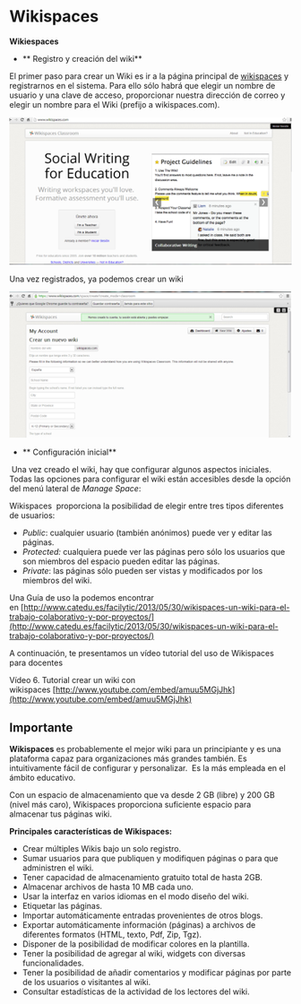 # Wikispaces

**Wikiespaces**

*   ** Registro y creación del wiki**

  
El primer paso para crear un Wiki es ir a la página principal de [wikispaces](http://www.wikispaces.com/home) y registrarnos en el sistema. Para ello sólo habrá que elegir un nombre de usuario y una clave de acceso, proporcionar nuestra dirección de correo y elegir un nombre para el Wiki (prefijo a wikispaces.com).

  

![Página de inicio de wikispaces](img/wikispaces.png "Página de inicio de wikispaces")




Una vez registrados, ya podemos crear un wiki


![Para elaborar un wiki en Wikispace](img/wikim.png "Para elaborar un wiki en Wikispace")




*   ** Configuración inicial**
    

 Una vez creado el wiki, hay que configurar algunos aspectos iniciales. Todas las opciones para configurar el wiki están accesibles desde la opción del menú lateral de _Manage Space_:

Wikispaces  proporciona la posibilidad de elegir entre tres tipos diferentes de usuarios:

*   _Public_: cualquier usuario (también anónimos) puede ver y editar las páginas.
*   _Protected:_ cualquiera puede ver las páginas pero sólo los usuarios que son miembros del espacio pueden editar las páginas.
*   _Private_: las páginas sólo pueden ser vistas y modificados por los miembros del wiki.

Una Guía de uso la podemos encontrar en [http://www.catedu.es/facilytic/2013/05/30/wikispaces-un-wiki-para-el-trabajo-colaborativo-y-por-proyectos/](http://www.catedu.es/facilytic/2013/05/30/wikispaces-un-wiki-para-el-trabajo-colaborativo-y-por-proyectos/)

A continuación, te presentamos un vídeo tutorial del uso de Wikispaces para docentes

Vídeo 6. Tutorial crear un wiki con wikispaces [http://www.youtube.com/embed/amuu5MGjJhk](http://www.youtube.com/embed/amuu5MGjJhk)

## Importante

**Wikispaces** es probablemente el mejor wiki para un principiante y es una plataforma capaz para organizaciones más grandes también. Es intuitivamente fácil de configurar y personalizar.  Es la más empleada en el ámbito educativo.

Con un espacio de almacenamiento que va desde 2 GB (libre) y 200 GB (nivel más caro), Wikispaces proporciona suficiente espacio para almacenar tus páginas wiki.

**Principales características de Wikispaces:**

*   Crear múltiples Wikis bajo un solo registro.
*   Sumar usuarios para que publiquen y modifiquen páginas o para que administren el wiki.
*   Tener capacidad de almacenamiento gratuito total de hasta 2GB.
*   Almacenar archivos de hasta 10 MB cada uno.
*   Usar la interfaz en varios idiomas en el modo diseño del wiki.
*   Etiquetar las páginas.
*   Importar automáticamente entradas provenientes de otros blogs.
*   Exportar automáticamente información (páginas) a archivos de diferentes formatos (HTML, texto, Pdf, Zip, Tgz).
*   Disponer de la posibilidad de modificar colores en la plantilla.
*   Tener la posibilidad de agregar al wiki, widgets con diversas funcionalidades.
*   Tener la posibilidad de añadir comentarios y modificar páginas por parte de los usuarios o visitantes al wiki.
*   Consultar estadísticas de la actividad de los lectores del wiki.

